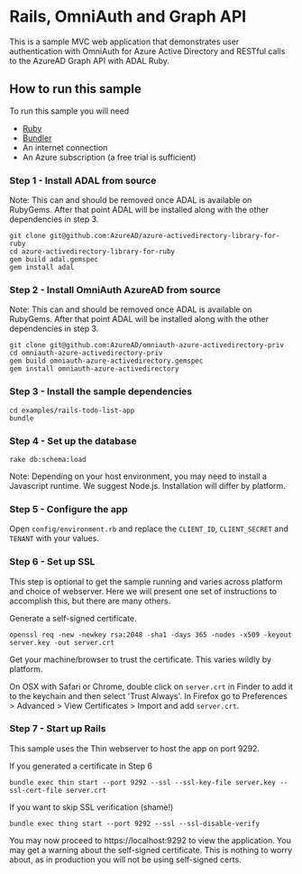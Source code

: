 Rails, OmniAuth and Graph API
=============================

This is a sample MVC web application that demonstrates user authentication with OmniAuth for Azure Active Directory and RESTful calls to the AzureAD Graph API with ADAL Ruby.

## How to run this sample

To run this sample you will need
- [Ruby](https://www.ruby-lang.org/en/documentation/installation/)
- [Bundler](http://bundler.io)
- An internet connection
- An Azure subscription (a free trial is sufficient)

### Step 1 - Install ADAL from source
Note: This can and should be removed once ADAL is available on RubyGems. After that point ADAL will be installed along with the other dependencies in step 3.

```
git clone git@github.com:AzureAD/azure-activedirectory-library-for-ruby
cd azure-activedirectory-library-for-ruby
gem build adal.gemspec
gem install adal
```

### Step 2 - Install OmniAuth AzureAD from source
Note: This can and should be removed once ADAL is available on RubyGems. After that point ADAL will be installed along with the other dependencies in step 3.

```
git clone git@github.com:AzureAD/omniauth-azure-activedirectory-priv
cd omniauth-azure-activedirectory-priv
gem build omniauth-azure-activedirectory.gemspec
gem install omniauth-azure-activedirectory
```

### Step 3 - Install the sample dependencies

```
cd examples/rails-todo-list-app
bundle
```

### Step 4 - Set up the database

```
rake db:schema:load
```

Note: Depending on your host environment, you may need to install a Javascript runtime. We suggest Node.js. Installation will differ by platform.

### Step 5 - Configure the app

Open `config/environment.rb` and replace the `CLIENT_ID`, `CLIENT_SECRET` and `TENANT` with your values.

### Step 6 - Set up SSL

This step is optional to get the sample running and varies across platform and choice of webserver. Here we will present one set of instructions to accomplish this, but there are many others.

Generate a self-signed certificate.

```
openssl req -new -newkey rsa:2048 -sha1 -days 365 -nodes -x509 -keyout server.key -out server.crt
```

Get your machine/browser to trust the certificate. This varies wildly by platform.

On OSX with Safari or Chrome, double click on `server.crt` in Finder to add it to the keychain and then select 'Trust Always'. In Firefox go to Preferences > Advanced > View Certificates > Import and add `server.crt`.

### Step 7 - Start up Rails

This sample uses the Thin webserver to host the app on port 9292.

If you generated a certificate in Step 6

```
bundle exec thin start --port 9292 --ssl --ssl-key-file server.key --ssl-cert-file server.crt
```

If you want to skip SSL verification (shame!)

```
bundle exec thing start --port 9292 --ssl --ssl-disable-verify
```

You may now proceed to https://localhost:9292 to view the application. You may get a warning about the self-signed certificate. This is nothing to worry about, as in production you will not be using self-signed certs.
